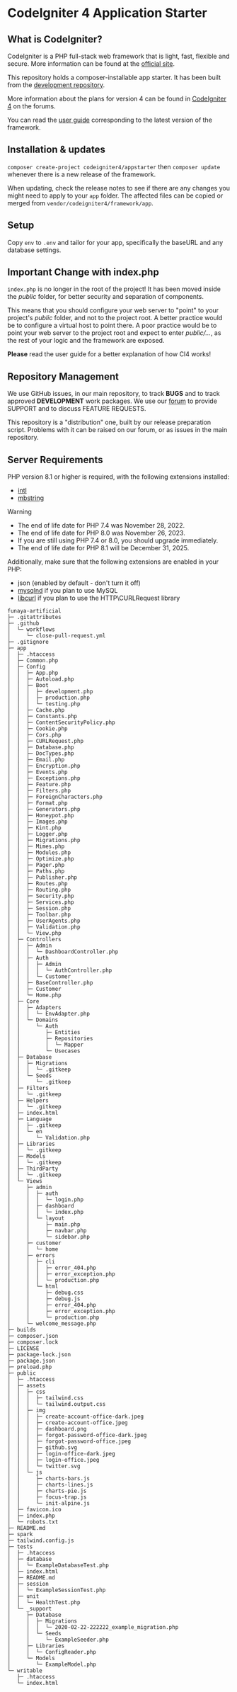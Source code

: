 # CodeIgniter 4 Application Starter

## What is CodeIgniter?

CodeIgniter is a PHP full-stack web framework that is light, fast, flexible and secure.
More information can be found at the [official site](https://codeigniter.com).

This repository holds a composer-installable app starter.
It has been built from the
[development repository](https://github.com/codeigniter4/CodeIgniter4).

More information about the plans for version 4 can be found in [CodeIgniter 4](https://forum.codeigniter.com/forumdisplay.php?fid=28) on the forums.

You can read the [user guide](https://codeigniter.com/user_guide/)
corresponding to the latest version of the framework.

## Installation & updates

`composer create-project codeigniter4/appstarter` then `composer update` whenever
there is a new release of the framework.

When updating, check the release notes to see if there are any changes you might need to apply
to your `app` folder. The affected files can be copied or merged from
`vendor/codeigniter4/framework/app`.

## Setup

Copy `env` to `.env` and tailor for your app, specifically the baseURL
and any database settings.

## Important Change with index.php

`index.php` is no longer in the root of the project! It has been moved inside the *public* folder,
for better security and separation of components.

This means that you should configure your web server to "point" to your project's *public* folder, and
not to the project root. A better practice would be to configure a virtual host to point there. A poor practice would be to point your web server to the project root and expect to enter *public/...*, as the rest of your logic and the
framework are exposed.

**Please** read the user guide for a better explanation of how CI4 works!

## Repository Management

We use GitHub issues, in our main repository, to track **BUGS** and to track approved **DEVELOPMENT** work packages.
We use our [forum](http://forum.codeigniter.com) to provide SUPPORT and to discuss
FEATURE REQUESTS.

This repository is a "distribution" one, built by our release preparation script.
Problems with it can be raised on our forum, or as issues in the main repository.

## Server Requirements

PHP version 8.1 or higher is required, with the following extensions installed:

- [intl](http://php.net/manual/en/intl.requirements.php)
- [mbstring](http://php.net/manual/en/mbstring.installation.php)

> [!WARNING]
> - The end of life date for PHP 7.4 was November 28, 2022.
> - The end of life date for PHP 8.0 was November 26, 2023.
> - If you are still using PHP 7.4 or 8.0, you should upgrade immediately.
> - The end of life date for PHP 8.1 will be December 31, 2025.

Additionally, make sure that the following extensions are enabled in your PHP:

- json (enabled by default - don't turn it off)
- [mysqlnd](http://php.net/manual/en/mysqlnd.install.php) if you plan to use MySQL
- [libcurl](http://php.net/manual/en/curl.requirements.php) if you plan to use the HTTP\CURLRequest library

```
funaya-artificial
├─ .gitattributes
├─ .github
│  └─ workflows
│     └─ close-pull-request.yml
├─ .gitignore
├─ app
│  ├─ .htaccess
│  ├─ Common.php
│  ├─ Config
│  │  ├─ App.php
│  │  ├─ Autoload.php
│  │  ├─ Boot
│  │  │  ├─ development.php
│  │  │  ├─ production.php
│  │  │  └─ testing.php
│  │  ├─ Cache.php
│  │  ├─ Constants.php
│  │  ├─ ContentSecurityPolicy.php
│  │  ├─ Cookie.php
│  │  ├─ Cors.php
│  │  ├─ CURLRequest.php
│  │  ├─ Database.php
│  │  ├─ DocTypes.php
│  │  ├─ Email.php
│  │  ├─ Encryption.php
│  │  ├─ Events.php
│  │  ├─ Exceptions.php
│  │  ├─ Feature.php
│  │  ├─ Filters.php
│  │  ├─ ForeignCharacters.php
│  │  ├─ Format.php
│  │  ├─ Generators.php
│  │  ├─ Honeypot.php
│  │  ├─ Images.php
│  │  ├─ Kint.php
│  │  ├─ Logger.php
│  │  ├─ Migrations.php
│  │  ├─ Mimes.php
│  │  ├─ Modules.php
│  │  ├─ Optimize.php
│  │  ├─ Pager.php
│  │  ├─ Paths.php
│  │  ├─ Publisher.php
│  │  ├─ Routes.php
│  │  ├─ Routing.php
│  │  ├─ Security.php
│  │  ├─ Services.php
│  │  ├─ Session.php
│  │  ├─ Toolbar.php
│  │  ├─ UserAgents.php
│  │  ├─ Validation.php
│  │  └─ View.php
│  ├─ Controllers
│  │  ├─ Admin
│  │  │  └─ DashboardController.php
│  │  ├─ Auth
│  │  │  ├─ Admin
│  │  │  │  └─ AuthController.php
│  │  │  └─ Customer
│  │  ├─ BaseController.php
│  │  ├─ Customer
│  │  └─ Home.php
│  ├─ Core
│  │  ├─ Adapters
│  │  │  └─ EnvAdapter.php
│  │  └─ Domains
│  │     └─ Auth
│  │        ├─ Entities
│  │        ├─ Repositories
│  │        │  └─ Mapper
│  │        └─ Usecases
│  ├─ Database
│  │  ├─ Migrations
│  │  │  └─ .gitkeep
│  │  └─ Seeds
│  │     └─ .gitkeep
│  ├─ Filters
│  │  └─ .gitkeep
│  ├─ Helpers
│  │  └─ .gitkeep
│  ├─ index.html
│  ├─ Language
│  │  ├─ .gitkeep
│  │  └─ en
│  │     └─ Validation.php
│  ├─ Libraries
│  │  └─ .gitkeep
│  ├─ Models
│  │  └─ .gitkeep
│  ├─ ThirdParty
│  │  └─ .gitkeep
│  └─ Views
│     ├─ admin
│     │  ├─ auth
│     │  │  └─ login.php
│     │  ├─ dashboard
│     │  │  └─ index.php
│     │  └─ layout
│     │     ├─ main.php
│     │     ├─ navbar.php
│     │     └─ sidebar.php
│     ├─ customer
│     │  └─ home
│     ├─ errors
│     │  ├─ cli
│     │  │  ├─ error_404.php
│     │  │  ├─ error_exception.php
│     │  │  └─ production.php
│     │  └─ html
│     │     ├─ debug.css
│     │     ├─ debug.js
│     │     ├─ error_404.php
│     │     ├─ error_exception.php
│     │     └─ production.php
│     └─ welcome_message.php
├─ builds
├─ composer.json
├─ composer.lock
├─ LICENSE
├─ package-lock.json
├─ package.json
├─ preload.php
├─ public
│  ├─ .htaccess
│  ├─ assets
│  │  ├─ css
│  │  │  ├─ tailwind.css
│  │  │  └─ tailwind.output.css
│  │  ├─ img
│  │  │  ├─ create-account-office-dark.jpeg
│  │  │  ├─ create-account-office.jpeg
│  │  │  ├─ dashboard.png
│  │  │  ├─ forgot-password-office-dark.jpeg
│  │  │  ├─ forgot-password-office.jpeg
│  │  │  ├─ github.svg
│  │  │  ├─ login-office-dark.jpeg
│  │  │  ├─ login-office.jpeg
│  │  │  └─ twitter.svg
│  │  └─ js
│  │     ├─ charts-bars.js
│  │     ├─ charts-lines.js
│  │     ├─ charts-pie.js
│  │     ├─ focus-trap.js
│  │     └─ init-alpine.js
│  ├─ favicon.ico
│  ├─ index.php
│  └─ robots.txt
├─ README.md
├─ spark
├─ tailwind.config.js
├─ tests
│  ├─ .htaccess
│  ├─ database
│  │  └─ ExampleDatabaseTest.php
│  ├─ index.html
│  ├─ README.md
│  ├─ session
│  │  └─ ExampleSessionTest.php
│  ├─ unit
│  │  └─ HealthTest.php
│  └─ _support
│     ├─ Database
│     │  ├─ Migrations
│     │  │  └─ 2020-02-22-222222_example_migration.php
│     │  └─ Seeds
│     │     └─ ExampleSeeder.php
│     ├─ Libraries
│     │  └─ ConfigReader.php
│     └─ Models
│        └─ ExampleModel.php
└─ writable
   ├─ .htaccess
   └─ index.html

```